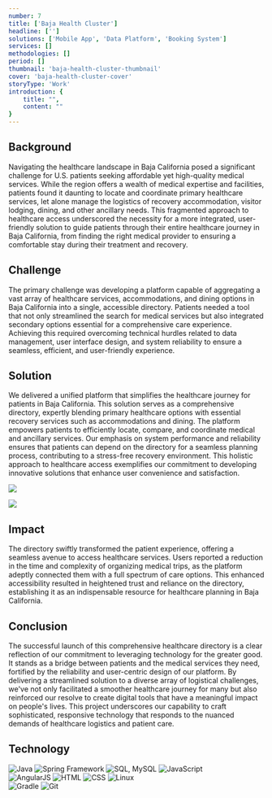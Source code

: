 ```yaml
---
number: 7
title: ['Baja Health Cluster']
headline: ['']
solutions: ['Mobile App', 'Data Platform', 'Booking System']
services: []
methodologies: []
period: []
thumbnail: 'baja-health-cluster-thumbnail'
cover: 'baja-health-cluster-cover'
storyType: 'Work'
introduction: {
    title: "",
    content: ""
}
---
```


## Background

Navigating the healthcare landscape in Baja California posed a significant challenge for U.S. patients seeking affordable yet high-quality medical services. While the region offers a wealth of medical expertise and facilities, patients found it daunting to locate and coordinate primary healthcare services, let alone manage the logistics of recovery accommodation, visitor lodging, dining, and other ancillary needs. This fragmented approach to healthcare access underscored the necessity for a more integrated, user-friendly solution to guide patients through their entire healthcare journey in Baja California, from finding the right medical provider to ensuring a comfortable stay during their treatment and recovery.

## Challenge

The primary challenge was developing a platform capable of aggregating a vast array of healthcare services, accommodations, and dining options in Baja California into a single, accessible directory. Patients needed a tool that not only streamlined the search for medical services but also integrated secondary options essential for a comprehensive care experience. Achieving this required overcoming technical hurdles related to data management, user interface design, and system reliability to ensure a seamless, efficient, and user-friendly experience.

## Solution

We delivered a unified platform that simplifies the healthcare journey for patients in Baja California. This solution serves as a comprehensive directory, expertly blending primary healthcare options with essential recovery services such as accommodations and dining. The platform empowers patients to efficiently locate, compare, and coordinate medical and ancillary services. Our emphasis on system performance and reliability ensures that patients can depend on the directory for a seamless planning process, contributing to a stress-free recovery environment. This holistic approach to healthcare access exemplifies our commitment to developing innovative solutions that enhance user convenience and satisfaction.

![](/work/baja-health-cluster-figure-1.jpg)

![](/work/baja-health-cluster-figure-2.jpg)

## Impact

The directory swiftly transformed the patient experience, offering a seamless avenue to access healthcare services. Users reported a reduction in the time and complexity of organizing medical trips, as the platform adeptly connected them with a full spectrum of care options. This enhanced accessibility resulted in heightened trust and reliance on the directory, establishing it as an indispensable resource for healthcare planning in Baja California.

## Conclusion

The successful launch of this comprehensive healthcare directory is a clear reflection of our commitment to leveraging technology for the greater good. It stands as a bridge between patients and the medical services they need, fortified by the reliability and user-centric design of our platform. By delivering a streamlined solution to a diverse array of logistical challenges, we've not only facilitated a smoother healthcare journey for many but also reinforced our resolve to create digital tools that have a meaningful impact on people's lives. This project underscores our capability to craft sophisticated, responsive technology that responds to the nuanced demands of healthcare logistics and patient care.

## Technology

<div class="story_story__mainContent__technologies__v5XXm">
  <div class="story_story__mainContent__technologies__images__6NSg5">
    <div>
      <img loading="lazy" src="/technologies/java.svg" alt="Java"/>
      <img loading="lazy" src="/technologies/spring.svg" alt="Spring Framework"/>
      <img loading="lazy" src="/technologies/mysql.svg" alt="SQL, MySQL"/>
      <img loading="lazy" src="/technologies/javascript.svg" alt="JavaScript"/>
    </div>
  </div>
  <div class="story_story__mainContent__technologies__images__6NSg5">
    <div>
      <img loading="lazy" src="/technologies/angular.svg" alt="AngularJS"/>
      <img loading="lazy" src="/technologies/html.svg" alt="HTML"/>
      <img loading="lazy" src="/technologies/css.svg" alt="CSS"/>
      <img loading="lazy" src="/technologies/linux.svg" alt="Linux"/>
    </div>
  </div>
  <div class="story_story__mainContent__technologies__images__6NSg5">
    <div>
      <img loading="lazy" src="/technologies/gradle.svg" alt="Gradle"/>
      <img loading="lazy" src="/technologies/git--large.svg" alt="Git"/>
    </div>
  </div>
</div>
